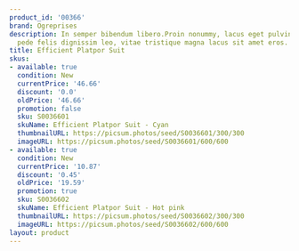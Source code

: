 ```yaml
---
product_id: '00366'
brand: Ogreprises
description: In semper bibendum libero.Proin nonummy, lacus eget pulvinar lacinia,
  pede felis dignissim leo, vitae tristique magna lacus sit amet eros.
title: Efficient Platpor Suit
skus:
- available: true
  condition: New
  currentPrice: '46.66'
  discount: '0.0'
  oldPrice: '46.66'
  promotion: false
  sku: S0036601
  skuName: Efficient Platpor Suit - Cyan
  thumbnailURL: https://picsum.photos/seed/S0036601/300/300
  imageURL: https://picsum.photos/seed/S0036601/600/600
- available: true
  condition: New
  currentPrice: '10.87'
  discount: '0.45'
  oldPrice: '19.59'
  promotion: true
  sku: S0036602
  skuName: Efficient Platpor Suit - Hot pink
  thumbnailURL: https://picsum.photos/seed/S0036602/300/300
  imageURL: https://picsum.photos/seed/S0036602/600/600
layout: product
---
```

